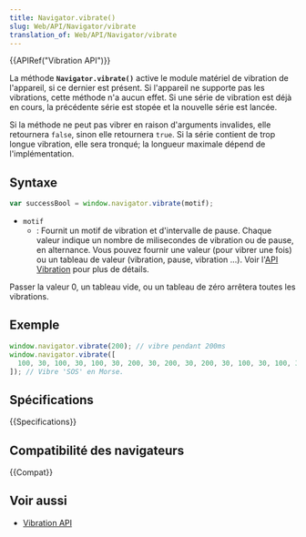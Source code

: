 ```yaml
---
title: Navigator.vibrate()
slug: Web/API/Navigator/vibrate
translation_of: Web/API/Navigator/vibrate
---
```


{{APIRef("Vibration API")}}

La méthode **`Navigator.vibrate()`** active le module matériel de vibration de l'appareil, si ce dernier est présent. Si l'appareil ne supporte pas les vibrations, cette méthode n'a aucun effet. Si une série de vibration est déjà en cours, la précédente série est stopée et la nouvelle série est lancée.

Si la méthode ne peut pas vibrer en raison d'arguments invalides, elle retournera `false`, sinon elle retournera `true`. Si la série contient de trop longue vibration, elle sera tronqué; la longueur maximale dépend de l'implémentation.

## Syntaxe

```js
var successBool = window.navigator.vibrate(motif);
```

- `motif`
  - : Fournit un motif de vibration et d'intervalle de pause. Chaque valeur indique un nombre de milisecondes de vibration ou de pause, en alternance. Vous pouvez fournir une valeur (pour vibrer une fois) ou un tableau de valeur (vibration, pause, vibration ...). Voir l'[API Vibration](/fr/docs/Web/API/Vibration_API) pour plus de détails.

Passer la valeur 0, un tableau vide, ou un tableau de zéro arrêtera toutes les vibrations.

## Exemple

```js
window.navigator.vibrate(200); // vibre pendant 200ms
window.navigator.vibrate([
  100, 30, 100, 30, 100, 30, 200, 30, 200, 30, 200, 30, 100, 30, 100, 30, 100,
]); // Vibre 'SOS' en Morse.
```

## Spécifications

{{Specifications}}

## Compatibilité des navigateurs

{{Compat}}

## Voir aussi

- [Vibration API](/fr/docs/Web/API/Vibration_API)
